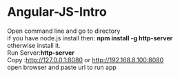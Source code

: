 # Angular-JS-Intro  
Open command line and go to directory  
if you have node.js install then:   **npm install -g http-server**  
otherwise install it.  
Run Server:**http-server**  
Copy :http://127.0.0.1:8080 or http://192.168.8.100:8080  
open browser and paste url to run app
